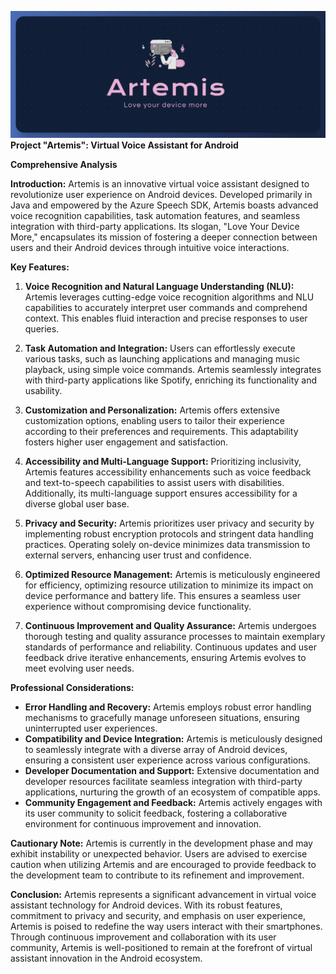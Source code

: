 ![Logo](https://github.com/Terminal127/Artemis-android/blob/main/artemisbanner.jpg)
**Project "Artemis": Virtual Voice Assistant for Android**

**Comprehensive Analysis**

**Introduction:**
Artemis is an innovative virtual voice assistant designed to revolutionize user experience on Android devices. Developed primarily in Java and empowered by the Azure Speech SDK, Artemis boasts advanced voice recognition capabilities, task automation features, and seamless integration with third-party applications. Its slogan, "Love Your Device More," encapsulates its mission of fostering a deeper connection between users and their Android devices through intuitive voice interactions.

**Key Features:**
1. **Voice Recognition and Natural Language Understanding (NLU):** Artemis leverages cutting-edge voice recognition algorithms and NLU capabilities to accurately interpret user commands and comprehend context. This enables fluid interaction and precise responses to user queries.

2. **Task Automation and Integration:** Users can effortlessly execute various tasks, such as launching applications and managing music playback, using simple voice commands. Artemis seamlessly integrates with third-party applications like Spotify, enriching its functionality and usability.

3. **Customization and Personalization:** Artemis offers extensive customization options, enabling users to tailor their experience according to their preferences and requirements. This adaptability fosters higher user engagement and satisfaction.

4. **Accessibility and Multi-Language Support:** Prioritizing inclusivity, Artemis features accessibility enhancements such as voice feedback and text-to-speech capabilities to assist users with disabilities. Additionally, its multi-language support ensures accessibility for a diverse global user base.

5. **Privacy and Security:** Artemis prioritizes user privacy and security by implementing robust encryption protocols and stringent data handling practices. Operating solely on-device minimizes data transmission to external servers, enhancing user trust and confidence.

6. **Optimized Resource Management:** Artemis is meticulously engineered for efficiency, optimizing resource utilization to minimize its impact on device performance and battery life. This ensures a seamless user experience without compromising device functionality.

7. **Continuous Improvement and Quality Assurance:** Artemis undergoes thorough testing and quality assurance processes to maintain exemplary standards of performance and reliability. Continuous updates and user feedback drive iterative enhancements, ensuring Artemis evolves to meet evolving user needs.

**Professional Considerations:**
- **Error Handling and Recovery:** Artemis employs robust error handling mechanisms to gracefully manage unforeseen situations, ensuring uninterrupted user experiences.
- **Compatibility and Device Integration:** Artemis is meticulously designed to seamlessly integrate with a diverse array of Android devices, ensuring a consistent user experience across various configurations.
- **Developer Documentation and Support:** Extensive documentation and developer resources facilitate seamless integration with third-party applications, nurturing the growth of an ecosystem of compatible apps.
- **Community Engagement and Feedback:** Artemis actively engages with its user community to solicit feedback, fostering a collaborative environment for continuous improvement and innovation.

**Cautionary Note:**
Artemis is currently in the development phase and may exhibit instability or unexpected behavior. Users are advised to exercise caution when utilizing Artemis and are encouraged to provide feedback to the development team to contribute to its refinement and improvement.

**Conclusion:**
Artemis represents a significant advancement in virtual voice assistant technology for Android devices. With its robust features, commitment to privacy and security, and emphasis on user experience, Artemis is poised to redefine the way users interact with their smartphones. Through continuous improvement and collaboration with its user community, Artemis is well-positioned to remain at the forefront of virtual assistant innovation in the Android ecosystem.
